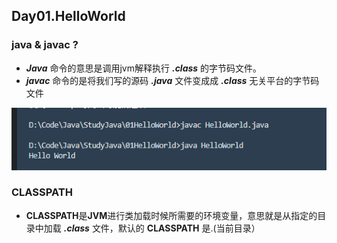## Day01.HelloWorld

### java & javac ?

- ***Java*** 命令的意思是调用jvm解释执行 ***.class*** 的字节码文件。
- ***javac***  命令的是将我们写的源码 ***.java*** 文件变成成 ***.class*** 无关平台的字节码文件

![](https://github.com/sliyufei/cloudImg/blob/main/img/20210325201611.png)

### CLASSPATH

- **CLASSPATH**是**JVM**进行类加载时候所需要的环境变量，意思就是从指定的目录中加载 ***.class*** 文件，默认的 **CLASSPATH** 是.(当前目录）



